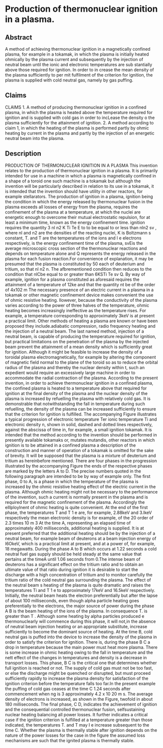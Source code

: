# Production of thermonuclear ignition in a plasma.

## Abstract
A method of achieving thermonuclear ignition in a magnetically confined plasma, for example in a tokamak, in which the plasma is initially heated ohmically by the plasma current and subsequently by the injection of neutral beam until the ionic and electronic temperatures are sub stantially above those required for ignition. In order to in crease the mean density of the plasma sufficiently to per mit fulfilment of the criterion for ignition, the plasma is supplied with cold neutral gas, namely by gas puffing.

## Claims
CLAIMS 1. A method of producing thermonuclear ignition in a confined plasma, in which the plasma is heated above the temperature required for ignition and is supplied with cold gas in order to incLease the density o the plasma sufficiently for the attainment of ignition. 2. A method according to claim 1, in which the heating of the plasma is performed partly by ohmic heating by current in the plasma and partly by the injection of an energetic neutral beam into the plasma.

## Description
PRODUCTION OF THERMONUCLEAR IGNITION IN A PLASMA This invention relates to the production of thermonuclear ignition in a plasma. It is primarily intended for use in a machine in which a plasma is magnetically confined in a shape of a toroid one such machine is a tokamak but although the invention will be particularly described in relation to its use in a tokamak, it is intended that the invention should have utility in other reactors, for example stellarators. The production of ignition in a plasma, ignition being the condition in which the energy released by thermonuclear fusion in the plasma exceeds all losses of energy from the plasma, requires the confinement of the plasma at a temperature, at which the nuclei are energetic enough to overcome their mutual electrostatic repulsion, for at least a minimum time, known as the energy confinement time. ignition requires the quantity 3 nl n2 K Ti Te E to to be equal to or less than nln2 sv , where nl and n2 are the densities of the reacting nuclei, K is Boltzmann s constant, T. and T are the temperatures of the ions and I e electrons respectively, is the energy confinement time of the plasma, svEis the average microscopic cross section of the thermonuclear reactions and depends on temperature alone and Q represents the energy released in the plasma for each fusion reaction.For convenience of explanation, it may be presumed that the plasma is constituted by 50 each of deuterium and tritium, so that nl n2 n. The afbrementioned condition then reduces to the condition that nlCbe equal to or greater than 6KSTi Te sv Q. By way of example, ignition for a plasma constituted as aforesaid requires the attainment of a temperature of 12ke and that the quantity nt be of the order of 4x102 m The necessary presence of an electric current in a plasma in a tokamak or other magnetic confinement device makes convenient the use of ohmic resistive heating. IIowever, because the conductivity of the plasma varies according to the power of three halves of the temperature, ohmic heating becomes increasingly ineffective as the temperature rises. For example, a temperature corresponding to approximately 3keV is at present a practical limit. Other methods of heating a plasma are known or have been proposed they include.adiabatic compression, radio frequency heating and the injection of a neutral beam. The last named method, injection of a neutral beam, is capable of producing the temperature required for ignition, but practical limitations on the penetration of the plasma by the injected beam prevent the attainment of a mean density which is sufficiently great for ignition. Although it might be feasible to increase the density of a toroidal plasma electromagnetically, for example by altering the component of magnetic field normal to the plane of the toroid so as to reduce the orbital radius of the plasma and thereby the nuclear density within t, such an expedient would require an excessively large machine in order to accommodate the radial contraction of the plasma. According to the present invention, in order to achieve thermonuclear ignition in a confined plasma, the confined plasma is heated to a temperature above that required for ignition at the final density of the plasma and the nuclear density of the plasma is increased by refuelling the plasma with relatively cold gas. It is demonstrable that notwithstanding the fall in temperature during such refuelling, the density of the plasma can be increased sufficiently to ensure that the criterion for ignition is fulfilled. The accompanying Figure illustrates a typical progression of electronic temperature Ter ionic temperature Ti and electronic density n, shown in solid, dashed and dotted lines respectively, against the abscissa of time in, for example, a small ignition tokamak. It is intended that the method according to the invention should be performed in presently available tokamaks or, mutates mutandis, other reactors in which ignition is to be attained in a confined plasma a description of the construction and manner of operation of a tokamak is omitted for the sake of brevity. It will be supposed that the plasma is a mixture of deuterium and tritium as hereinbefore mentioned. There are four phases in the progression illustrated by the accompanying Figure the ends of the respective phases are marked by the letters A to D. The precise numbers quoted in the following paragraph are intended to be by way of example only. The first phase, 0 to A, is a phase in which the temperature of the plasma is increased by the ohmic resistive heating effect of the electric current in the plasma. Although ohmic heating might not be necessary to the performance of the invention, such a current is normally present in the plasma and is required for the magnetic confinement of the plasma. Accordingly the elllploylnent of ohmic heating is quite convenient. At the end of the first phase, the temperatures T and T 1 e are, for example, 2.88keV and 3.lkeV respectively the mean electronic density is for example, of the 20 order of 2.3 times 10 m 3 At the time A, representing an elapsed time of approximately 400 milliseconds, additional heating is supplied. It is at present preferred that the additional heating should be by the injection of a neutral beam, for example beam of deuterons at a beam injection energy of l6OkeV, which is a practical limit at present, and at a power of, for example, 18 megawatts. During the phase A to B which occurs at 1.22 seconds a cold neutral fuel gas supply should be held steady at the same value that pertains at the timeA until 1.06 seconds from 0.The intense beam of deuterons has a significant effect on the tritium ratio and to obtain an ultimate value of that ratio during ignition it is desirable to start the discharge with a high concentration of tritium and to monitor carefully the tritium ratio of the cold neutral gas surrounding the plasma. The effect of the neutral beam s heating of the plasma is quite dramatic and raises the temperatures Ti and T 1 e to approximately 17keV and 16.5keV respectively. Initially, the neutral beam heats the electron preferentially but after the lapse of about 100 milliseconds, even though alpha particle heating goes preferentially to the electrons, the major source of power during the phase A B is the beam heating of the ions of the plasma. In consequence T. is greater than T . Although some heating by alpha particles produced e thermonuclearly will commence during this phase, it will not,in the absence of neutral beam injection heating or an appropriate substitute, increase sufficiently to become the dominant source of heating. At the time B, cold neutral gas is puffed into the device to increase the density of the plasma in order to satisfy the criterion for ignition. There is, during the phase B C a drop in temperature because the main power must heat more plasma. There is some increase in ohmic heating owing to the fall in temperature and the nett effect of the changes in temperatures and density is a decrease in transport losses. This phase, B C is the critical one that determines whether full ignition is reached or not. The supply of cold gas must not be too fast, or else the discharge might be quenched or disrupted, but must proceed sufficiently rapidly to increase the plasma density for satisfaction of the ignition criterion before the temperature falls too far.In the present example the puffing of cold gas ceases at the time C 1.24 seconds after commencement when ng is 3 approximately 4.2 x 10 20 m s. The average density of electrons is increased, as shown in the Figure, twofold in about 180 milliseconds. The final phase, C D, indicates the achievement of ignition and the consequential controlled thermonuclear fusion, selfsustaining nuclear heating balancing all power losses. It further indicates a critical case if the ignition criterion is fulfilled at a temperature greater than those indicated, the temperatures T. and T may I e increase subsequent to the time C. Whether the plasma is thermally stable after ignition depends on the nature of the power losses for the case in the figure the assumed loss mechanisms are such that the ignited plasma is thermally stable.
